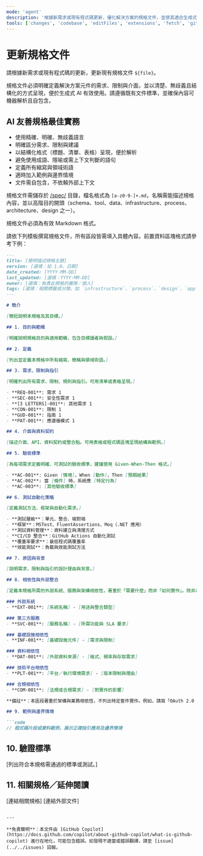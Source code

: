```yaml
---
mode: 'agent'
description: '根據新需求或現有程式碼更新，優化解決方案的規格文件，並使其適合生成式 AI 使用。'
tools: ['changes', 'codebase', 'editFiles', 'extensions', 'fetch', 'githubRepo', 'openSimpleBrowser', 'problems', 'runTasks', 'search', 'searchResults', 'terminalLastCommand', 'terminalSelection', 'testFailure', 'usages', 'vscodeAPI']
---
```

# 更新規格文件

請根據新需求或現有程式碼的更新，更新現有規格文件 `${file}`。

規格文件必須明確定義解決方案元件的需求、限制與介面，並以清楚、無歧義且結構化的方式呈現，便於生成式 AI 有效使用。請遵循既有文件標準，並確保內容可機器解析且自包含。

## AI 友善規格最佳實務

- 使用精確、明確、無歧義語言
- 明確區分需求、限制與建議
- 以結構化格式（標題、清單、表格）呈現，便於解析
- 避免使用成語、隱喻或需上下文判斷的語句
- 定義所有縮寫與領域術語
- 適時加入範例與邊界情境
- 文件需自包含，不依賴外部上下文

規格文件需儲存於 [/spec/](/spec/) 目錄，檔名格式為 `[a-z0-9-]+.md`，名稱需能描述規格內容，並以高階目的開頭（schema、tool、data、infrastructure、process、architecture、design 之一）。

規格文件必須為有效 Markdown 格式。

請依下列模板撰寫規格文件，所有區段皆需填入具體內容。前置資料區塊格式請參考下例：

```md
---
title: [簡明描述規格主題]
version: [選填：如 1.0、日期]
date_created: [YYYY-MM-DD]
last_updated: [選填：YYYY-MM-DD]
owner: [選填：負責此規格的團隊／個人]
tags: [選填：相關標籤或分類，如 `infrastructure`、`process`、`design`、`app` 等]
---

# 簡介

[簡短說明本規格及其目標。]

## 1. 目的與範疇

[明確說明規格目的與適用範疇，包含目標讀者與假設。]

## 2. 定義

[列出並定義本規格中所有縮寫、簡稱與領域術語。]

## 3. 需求、限制與指引

[明確列出所有需求、限制、規則與指引。可用清單或表格呈現。]

- **REQ-001**: 需求 1
- **SEC-001**: 安全性需求 1
- **[3 LETTERS]-001**: 其他需求 1
- **CON-001**: 限制 1
- **GUD-001**: 指南 1
- **PAT-001**: 應遵循模式 1

## 4. 介面與資料契約

[描述介面、API、資料契約或整合點。可用表格或程式碼區塊呈現結構與範例。]

## 5. 驗收標準

[為每項需求定義明確、可測試的驗收標準，建議使用 Given-When-Then 格式。]

- **AC-001**: Given [情境]，When [動作]，Then [預期結果]
- **AC-002**: 當 [條件] 時，系統應 [特定行為]
- **AC-003**: [其他驗收標準]

## 6. 測試自動化策略

[定義測試方法、框架與自動化需求。]

- **測試層級**：單元、整合、端對端
- **框架**：MSTest、FluentAssertions、Moq（.NET 應用）
- **測試資料管理**：資料建立與清理方式
- **CI/CD 整合**：GitHub Actions 自動化測試
- **覆蓋率要求**：最低程式碼覆蓋率
- **效能測試**：負載與效能測試方法

## 7. 原因與背景

[說明需求、限制與指引的設計理由與背景。]

## 8. 相依性與外部整合

[定義本規格所需的外部系統、服務與架構相依性，著重於「需要什麼」而非「如何實作」。除非為架構限制，請勿指定特定套件或函式庫版本。]

### 外部系統
- **EXT-001**: [系統名稱] - [用途與整合類型]

### 第三方服務
- **SVC-001**: [服務名稱] - [所需功能與 SLA 要求]

### 基礎設施相依性
- **INF-001**: [基礎設施元件] - [需求與限制]

### 資料相依性
- **DAT-001**: [外部資料來源] - [格式、頻率與存取需求]

### 技術平台相依性
- **PLT-001**: [平台／執行環境需求] - [版本限制與理由]

### 合規相依性
- **COM-001**: [法規或合規需求] - [對實作的影響]

**備註**：本區段著重於架構與業務相依性，不列出特定套件實作。例如，請寫「OAuth 2.0 認證函式庫」而非「Microsoft.AspNetCore.Authentication.JwtBearer v6.0.1」。

## 9. 範例與邊界情境

```code
// 程式碼片段或資料範例，展示正確指引應用及邊界情境
```

## 10. 驗證標準

[列出符合本規格需通過的標準或測試。]

## 11. 相關規格／延伸閱讀

[連結相關規格]
[連結外部文件]

```

---

**免責聲明**：本文件由 [GitHub Copilot](https://docs.github.com/copilot/about-github-copilot/what-is-github-copilot) 進行在地化，可能包含錯誤。如發現不適當或錯誤翻譯，請至 [issue](../../issues) 回報。

